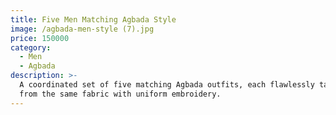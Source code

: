 ```yaml
---
title: Five Men Matching Agbada Style
image: /agbada-men-style (7).jpg
price: 150000
category:
  - Men
  - Agbada
description: >-
  A coordinated set of five matching Agbada outfits, each flawlessly tailored
  from the same fabric with uniform embroidery.
---
```


